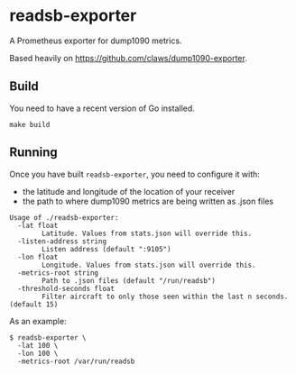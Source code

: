 # readsb-exporter

A Prometheus exporter for dump1090 metrics.

Based heavily on https://github.com/claws/dump1090-exporter.

## Build
You need to have a recent version of Go installed.

```
make build
```

## Running
Once you have built `readsb-exporter`, you need to configure it with:
- the latitude and longitude of the location of your receiver
- the path to where dump1090 metrics are being written as .json files

```
Usage of ./readsb-exporter:
  -lat float
        Latitude. Values from stats.json will override this.
  -listen-address string
        Listen address (default ":9105")
  -lon float
        Longitude. Values from stats.json will override this.
  -metrics-root string
        Path to .json files (default "/run/readsb")
  -threshold-seconds float
        Filter aircraft to only those seen within the last n seconds. (default 15)
```

As an example:
```
$ readsb-exporter \
  -lat 100 \
  -lon 100 \
  -metrics-root /var/run/readsb
```

